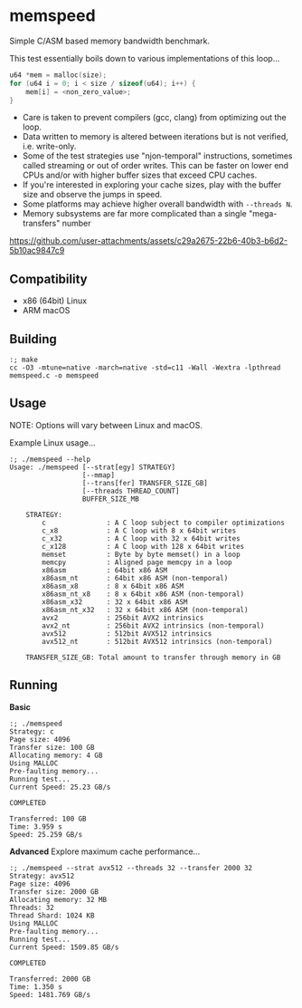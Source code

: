 


memspeed
========
Simple C/ASM based memory bandwidth benchmark.

This test essentially boils down to various implementations of this loop...
```c
u64 *mem = malloc(size);
for (u64 i = 0; i < size / sizeof(u64); i++) {
    mem[i] = <non_zero_value>;
}
```

 * Care is taken to prevent compilers (gcc, clang) from optimizing out the loop.
 * Data written to memory is altered between iterations but is not verified, i.e. write-only.
 * Some of the test strategies use "njon-temporal" instructions, sometimes called streaming
   or out of order writes.  This can be faster on lower end CPUs and/or with higher buffer sizes
   that exceed CPU caches.
 * If you're interested in exploring your cache sizes, play with the buffer size and observe the
   jumps in speed.
 * Some platforms may achieve higher overall bandwidth with `--threads N`.
 * Memory subsystems are far more complicated than a single "mega-transfers" number

https://github.com/user-attachments/assets/c29a2675-22b6-40b3-b6d2-5b10ac9847c9

Compatibility
--------
* x86 (64bit) Linux
* ARM macOS


Building
--------
```shell
:; make
cc -O3 -mtune=native -march=native -std=c11 -Wall -Wextra -lpthread memspeed.c -o memspeed
```


Usage
--------
NOTE: Options will vary between Linux and macOS.

Example Linux usage...
```
:; ./memspeed --help
Usage: ./memspeed [--strat[egy] STRATEGY]
                  [--mmap]
                  [--trans[fer] TRANSFER_SIZE_GB]
                  [--threads THREAD_COUNT]
                  BUFFER_SIZE_MB

    STRATEGY:
        c               : A C loop subject to compiler optimizations
        c_x8            : A C loop with 8 x 64bit writes
        c_x32           : A C loop with 32 x 64bit writes
        c_x128          : A C loop with 128 x 64bit writes
        memset          : Byte by byte memset() in a loop
        memcpy          : Aligned page memcpy in a loop
        x86asm          : 64bit x86 ASM
        x86asm_nt       : 64bit x86 ASM (non-temporal)
        x86asm_x8       : 8 x 64bit x86 ASM
        x86asm_nt_x8    : 8 x 64bit x86 ASM (non-temporal)
        x86asm_x32      : 32 x 64bit x86 ASM
        x86asm_nt_x32   : 32 x 64bit x86 ASM (non-temporal)
        avx2            : 256bit AVX2 intrinsics
        avx2_nt         : 256bit AVX2 intrinsics (non-temporal)
        avx512          : 512bit AVX512 intrinsics
        avx512_nt       : 512bit AVX512 intrinsics (non-temporal)

    TRANSFER_SIZE_GB: Total amount to transfer through memory in GB
```


Running
--------
**Basic**
```
:; ./memspeed 
Strategy: c
Page size: 4096
Transfer size: 100 GB
Allocating memory: 4 GB
Using MALLOC
Pre-faulting memory...
Running test...
Current Speed: 25.23 GB/s                                                       

COMPLETED

Transferred: 100 GB
Time: 3.959 s
Speed: 25.259 GB/s
```

**Advanced**
Explore maximum cache performance...
```
:; ./memspeed --strat avx512 --threads 32 --transfer 2000 32
Strategy: avx512
Page size: 4096
Transfer size: 2000 GB
Allocating memory: 32 MB
Threads: 32
Thread Shard: 1024 KB
Using MALLOC
Pre-faulting memory...
Running test...
Current Speed: 1509.85 GB/s                                                     

COMPLETED

Transferred: 2000 GB
Time: 1.350 s
Speed: 1481.769 GB/s
```

